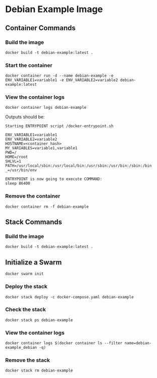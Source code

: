 

# Debian Example Image

## Container Commands

### Build the image
```
docker build -t debian-example:latest .
```

### Start the container
```
docker container run -d --name debian-example -e ENV_VARIABLE1=variable1 -e ENV_VARIABLE2=variable2 debian-example:latest
```

### View the container logs
```
docker container logs debian-example
```

Outputs should be:

```
Starting ENTRYPOINT script /docker-entrypoint.sh

ENV_VARIABLE1=variable1
ENV_VARIABLE2=variable2
HOSTNAME=<container hash>
MY_VARIABLES=variable1,variable1
PWD=/
HOME=/root
SHLVL=1
PATH=/usr/local/sbin:/usr/local/bin:/usr/sbin:/usr/bin:/sbin:/bin
_=/usr/bin/env

ENTRYPOINT is now going to execute COMMAND:
sleep 86400
```

### Remove the container
```
docker container rm -f debian-example
```

## Stack Commands

### Build the image
```
docker build -t debian-example:latest .
```

## Initialize a Swarm
```
docker swarm init
```

### Deploy the stack
```
docker stack deploy -c docker-compose.yaml debian-example
```

### Check the stack
```
docker stack ps debian-example
```

### View the container logs
```
docker container logs $(docker container ls --filter name=debian-example_debian -q)
```

### Remove the stack
```
docker stack rm debian-example
```
